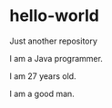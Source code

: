 # hello-world
Just another repository

I am a Java programmer.

I am 27 years old.

I am a good man.

